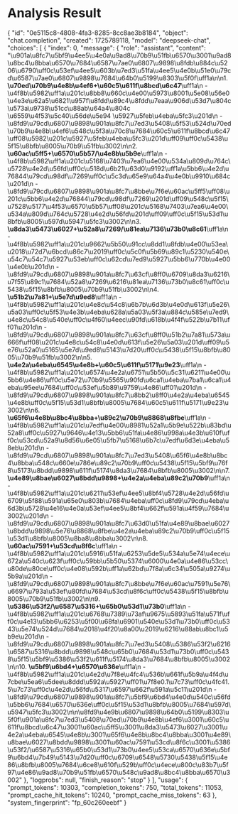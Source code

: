 # Analysis Result

{
    "id": "0e5115c8-4808-4fa3-8285-8cc8ae3b8184",
    "object": "chat.completion",
    "created": 1725789118,
    "model": "deepseek-chat",
    "choices": [
        {
            "index": 0,
            "message": {
                "role": "assistant",
                "content": "\u901a\u8fc7\u5bf9\u4ee5\u4e0a\u9ad8\u70b9\u51fb\u6570\u3001\u9ad8\u8bc4\u8bba\u6570\u7684\u6587\u7ae0\u6807\u9898\u8fdb\u884c\u5206\u6790\uff0c\u53ef\u4ee5\u603b\u7ed3\u51fa\u4ee5\u4e0b\u51e0\u79cd\u6587\u7ae0\u6807\u9898\u7684\u64b0\u5199\u8303\u5f0f\uff1a\n\n1. **\u70ed\u70b9\u4e8b\u4ef6+\u60c5\u611f\u8bcd\u6c47**\uff1a\n   - \u4f8b\u5982\uff1a\u201c\u8bb8\u660c\u4e00\u5973\u8001\u5e08\u56e0\u4e3e\u62a5\u6821\u957f\u8fdd\u89c4\u8fdd\u7eaa\u906d\u53d7\u804c\u573a\u9738\u51cc\u88ab\u64a4\u804c \u6559\u4f53\u5c40\u56de\u5e94 \u5927\u5feb\u4eba\u5fc3\u201d\n   - \u8fd9\u79cd\u6807\u9898\u901a\u8fc7\u7ed3\u5408\u5f53\u524d\u70ed\u70b9\u4e8b\u4ef6\u548c\u5f3a\u70c8\u7684\u60c5\u611f\u8bcd\u6c47\uff08\u5982\u201c\u5927\u5feb\u4eba\u5fc3\u201d\uff09\uff0c\u5438\u5f15\u8bfb\u8005\u70b9\u51fb\u3002\n\n2. **\u60ac\u5ff5+\u6570\u5b57/\u4e8b\u5b9e**\uff1a\n   - \u4f8b\u5982\uff1a\u201c\u5168\u7403\u7ea6\u4e00\u534a\u809d\u764c\u5728\u4e2d\u56fd\uff0c\u518d\u6b21\u63d0\u9192\uff1a\u5bb6\u4e2d\u76844\u79cd\u98df\u7269\uff0c\u5c3d\u65e9\u64a4\u4e0b\u9910\u684c\u201d\n   - \u8fd9\u79cd\u6807\u9898\u901a\u8fc7\u8bbe\u7f6e\u60ac\u5ff5\uff08\u201c\u5bb6\u4e2d\u76844\u79cd\u98df\u7269\u201d\uff09\u548c\u5f15\u7528\u5177\u4f53\u6570\u5b57\uff08\u201c\u5168\u7403\u7ea6\u4e00\u534a\u809d\u764c\u5728\u4e2d\u56fd\u201d\uff09\uff0c\u5f15\u53d1\u8bfb\u8005\u597d\u5947\u5fc3\u3002\n\n3. **\u8da3\u5473\u6027+\u52a8\u7269/\u81ea\u7136\u73b0\u8c61**\uff1a\n   - \u4f8b\u5982\uff1a\u201c\u9662\u5b50\u91cc\u8dd1\u8fdb\u4e00\u53ea\u2018\u72d7\u6bcd\u86c7\u2019\uff0c\u5c0f\u5b69\u89c1\u5230\u540e\u54c7\u54c7\u5927\u53eb\uff0c\u62cd\u7ed9\u5927\u5bb6\u770b\u4e00\u4e0b\u201d\n   - \u8fd9\u79cd\u6807\u9898\u901a\u8fc7\u63cf\u8ff0\u6709\u8da3\u6216\u7f55\u89c1\u7684\u52a8\u7269\u6216\u81ea\u7136\u73b0\u8c61\uff0c\u5438\u5f15\u8bfb\u8005\u70b9\u51fb\u3002\n\n4. **\u51b2\u7a81+\u5e7d\u9ed8**\uff1a\n   - \u4f8b\u5982\uff1a\u201c\u4e8c\u54c8\u6b7b\u6d3b\u4e0d\u613f\u5e26\u5a03\uff0c\u5f53\u4e3b\u4eba\u628a\u5a03\u5f3a\u884c\u585e\u7ed9\u4e8c\u54c8\u540e\uff0c\u4f60\u4eec\u90fd\u618b\u4f4f\u522b\u7b11\uff01\u201d\n   - \u8fd9\u79cd\u6807\u9898\u901a\u8fc7\u63cf\u8ff0\u51b2\u7a81\u573a\u666f\uff08\u201c\u4e8c\u54c8\u4e0d\u613f\u5e26\u5a03\u201d\uff09\u5e76\u52a0\u5165\u5e7d\u9ed8\u5143\u7d20\uff0c\u5438\u5f15\u8bfb\u8005\u70b9\u51fb\u3002\n\n5. **\u4e2a\u4eba\u6545\u4e8b+\u60c5\u611f\u5171\u9e23**\uff1a\n   - \u4f8b\u5982\uff1a\u201c\u6574\u4e2a\u6751\u5b50\u5c31\u6211\u4e00\u5bb6\u4e86\uff0c\u5e72\u70b9\u5565\u90fd\u6ca1\u4eba\u7ba1\u6ca1\u4eba\u95ee\u7684\uff0c\u53ef\u5b89\u9759\u4e86\uff01\u201d\n   - \u8fd9\u79cd\u6807\u9898\u901a\u8fc7\u8bb2\u8ff0\u4e2a\u4eba\u6545\u4e8b\uff0c\u5f15\u53d1\u8bfb\u8005\u7684\u60c5\u611f\u5171\u9e23\u3002\n\n6. **\u65f6\u4e8b\u8bc4\u8bba+\u89c2\u70b9\u8868\u8fbe**\uff1a\n   - \u4f8b\u5982\uff1a\u201c\u7edf\u4e00\u8981\u52a1\u5b9e\u522b\u83bd\u52a8\uff0c\u5927\u9646\u4e13\u5bb6\u51fa\u4e86\u998a\u4e3b\u610f\uff0c\u53cd\u52a9\u8d56\u6e05\u5fb7\u5168\u6b7c\u7edf\u6d3e\u4eba\u58eb\u201d\n   - \u8fd9\u79cd\u6807\u9898\u901a\u8fc7\u7ed3\u5408\u65f6\u4e8b\u8bc4\u8bba\u548c\u660e\u786e\u89c2\u70b9\uff0c\u5438\u5f15\u5bf9\u76f8\u5173\u8bdd\u9898\u611f\u5174\u8da3\u7684\u8bfb\u8005\u3002\n\n7. **\u4e89\u8bae\u6027\u8bdd\u9898+\u4e2a\u4eba\u89c2\u70b9**\uff1a\n   - \u4f8b\u5982\uff1a\u201c\u6211\u53ef\u4ee5\u8bf4\u5728\u4e2d\u56fd\u6709\u5f88\u591a\u65e0\u803b\u7684\u4eba\uff0c\u8fd9\u79cd\u4eba\u6d3b\u5728\u4e16\u4e0a\u53ef\u4ee5\u8bf4\u662f\u591a\u4f59\u7684\u3002\u201d\n   - \u8fd9\u79cd\u6807\u9898\u901a\u8fc7\u63d0\u51fa\u4e89\u8bae\u6027\u8bdd\u9898\u5e76\u8868\u8fbe\u4e2a\u4eba\u89c2\u70b9\uff0c\u5f15\u53d1\u8bfb\u8005\u8ba8\u8bba\u3002\n\n8. **\u60ac\u7591+\u53cd\u8f6c**\uff1a\n   - \u4f8b\u5982\uff1a\u201c\u5916\u51fa\u6253\u5de5\u534a\u5e74\u4ece\u672a\u540c\u623f\uff0c\u59bb\u5b50\u5374\u6000\u4e0a\u4e86\u53cc\u80de\u80ce\uff0c\u4e08\u592b\uff1a\u62bd\u7f8a\u6c34\u505a\u9274\u5b9a\u201d\n   - \u8fd9\u79cd\u6807\u9898\u901a\u8fc7\u8bbe\u7f6e\u60ac\u7591\u5e76\u6697\u793a\u53ef\u80fd\u7684\u53cd\u8f6c\uff0c\u5438\u5f15\u8bfb\u8005\u70b9\u51fb\u3002\n\n9. **\u5386\u53f2/\u6587\u5316+\u65b0\u53d1\u73b0**\uff1a\n   - \u4f8b\u5982\uff1a\u201c\u6768\u7389\u73af\u9675\u5893\u51fa\u571f\uff0c\u4e13\u5bb6\u6253\u5f00\u68fa\u6901\u540e\u53d1\u73b0\uff0c\u5343\u5e74\u524d\u7684\u2018\u4f20\u8a00\u2019\u6216\u88ab\u8bc1\u5b9e\u201d\n   - \u8fd9\u79cd\u6807\u9898\u901a\u8fc7\u7ed3\u5408\u5386\u53f2\u6216\u6587\u5316\u8bdd\u9898\u548c\u65b0\u7684\u53d1\u73b0\uff0c\u5438\u5f15\u5bf9\u5386\u53f2\u611f\u5174\u8da3\u7684\u8bfb\u8005\u3002\n\n10. **\u5bf9\u6bd4+\u6570\u636e**\uff1a\n    - \u4f8b\u5982\uff1a\u201c\u4e2d\u7f8e\u4fc4\u536b\u661f\u5b9a\u4f4d\u7cbe\u5ea6\u5dee\u8ddd\u592a\u5927\uff01\u7f8e0.1\u7c73\uff0c\u4fc41.5\u7c73\uff0c\u4e2d\u56fd\u5317\u6597\u662f\u591a\u5c11\u201d\n    - \u8fd9\u79cd\u6807\u9898\u901a\u8fc7\u5bf9\u6bd4\u4e0d\u540c\u56fd\u5bb6\u7684\u6570\u636e\uff0c\u5f15\u53d1\u8bfb\u8005\u7684\u597d\u5947\u5fc3\u3002\n\n\u8fd9\u4e9b\u6807\u9898\u64b0\u5199\u8303\u5f0f\u901a\u8fc7\u7ed3\u5408\u70ed\u70b9\u4e8b\u4ef6\u3001\u60c5\u611f\u8bcd\u6c47\u3001\u60ac\u5ff5\u3001\u8da3\u5473\u6027\u3001\u4e2a\u4eba\u6545\u4e8b\u3001\u65f6\u4e8b\u8bc4\u8bba\u3001\u4e89\u8bae\u6027\u8bdd\u9898\u3001\u60ac\u7591\u53cd\u8f6c\u3001\u5386\u53f2/\u6587\u5316\u65b0\u53d1\u73b0\u4ee5\u53ca\u6570\u636e\u5bf9\u6bd4\u7b49\u5143\u7d20\uff0c\u6709\u6548\u5730\u5438\u5f15\u4e86\u8bfb\u8005\u7684\u6ce8\u610f\u529b\uff0c\u4ece\u800c\u83b7\u5f97\u4e86\u9ad8\u70b9\u51fb\u6570\u548c\u9ad8\u8bc4\u8bba\u6570\u3002"
            },
            "logprobs": null,
            "finish_reason": "stop"
        }
    ],
    "usage": {
        "prompt_tokens": 10303,
        "completion_tokens": 750,
        "total_tokens": 11053,
        "prompt_cache_hit_tokens": 10240,
        "prompt_cache_miss_tokens": 63
    },
    "system_fingerprint": "fp_60c260eebf"
}